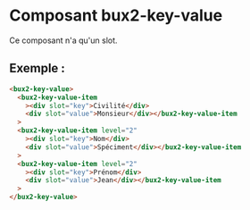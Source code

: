 # Composant bux2-key-value

Ce composant n'a qu'un slot.

## Exemple :

```html
<bux2-key-value>
  <bux2-key-value-item
    ><div slot="key">Civilité</div>
    <div slot="value">Monsieur</div></bux2-key-value-item
  >
  <bux2-key-value-item level="2"
    ><div slot="key">Nom</div>
    <div slot="value">Spéciment</div></bux2-key-value-item
  >
  <bux2-key-value-item level="2"
    ><div slot="key">Prénom</div>
    <div slot="value">Jean</div></bux2-key-value-item
  >
</bux2-key-value>
```
